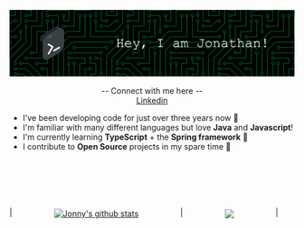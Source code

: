 ![Header](./assets/github-header.png)

<p align="center">
    -- Connect with me here -- </br>
  <a href="https://www.linkedin.com/in/jonathan-mcnamee-98593b105/">Linkedin</a>
</p> 

* I've been developing code for just over three years now 💪 </br>
* I'm familiar with many different languages but love **Java** and **Javascript**! </br>
* I'm currently learning **TypeScript** + the **Spring framework** 🌱 </br>
* I contribute to **Open Source** projects in my spare time 👯 </br>

</br>
</br>
 

| <a href="https://github.com/anuraghazra/github-readme-stats"><img align="center" style="padding: 40px 70px;" src="https://github-readme-stats.vercel.app/api/?username=JonnyMc94&show=reviews,discussions_started,discussions_answered,prs_merged,prs_merged_percentage&show_icons=true&theme=tokyonight" alt="Jonny's github stats" /></a> | <a href="https://github.com/anuraghazra/github-readme-stats"><img align="center" style="padding: 40px 70px;" src="https://github-readme-stats.vercel.app/api/top-langs/?username=JonnyMc94&layout=compact&theme=buefy&hide_border=true" /></a> |




